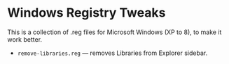 # Windows Registry Tweaks

This is a collection of .reg files for Microsoft Windows (XP to 8), to make it work better.

- `remove-libraries.reg` — removes Libraries from Explorer sidebar.
